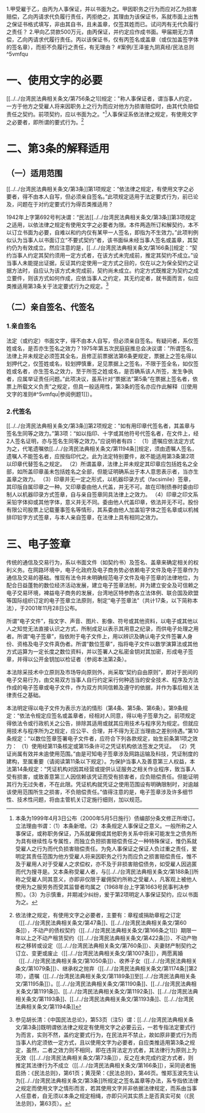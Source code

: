 
1.甲受雇于乙，由丙为人事保证，并以书面为之。甲因职务之行为而应对乙为损害赔偿，乙向丙请求代负履行责任，丙拒绝之，其理由为该保证书，系就市面上出售之保证书格式填写，非由其自书，且未盖章，仅签其姓而已。试问丙有无代负履行之责任？
2.甲向乙贷款500万元，由丙保证，并约定应作成书面。甲届期无力清偿，乙向丙请求代履行责任。丙以该保证书，仅有丙签名或盖章（或仅加盖签字体的签名章），而拒不负履行之责任，有无理由？ #案例/王泽鉴九阴真经/民法总则 ^5vmfqu

# 一、使用文字的必要

[[../../台湾民法典相关条文/第756条之1]]规定："称人事保证者，谓当事人约定，一方于他方之受雇人将来因职务上之行为而应对他方为损害赔偿时，由其代负赔偿责任之契约。前项契约，应以书面为之。"[^1]人事保证系依法律之规定，有使用文字之必要者，即所谓的要式行为。[^2]

[^1]:本条为1999年4月3日公布（2000年5月5日施行）债编部分条文修正所增订。立法理由书谓：（1）本条新增。（2）本条规定人事保证之意义。一般所称之人事保证，或称职务保证，乃系就雇佣或其他职务关系中将来可能发生之债务所为具有继续性与专属性，而独立负担损害赔偿责任之一种特殊保证，惟仍系就受雇人之行为而代负损害赔偿责任。为免人事保证之保证人负过重之责任，爱明定其责任范围为他方受雇人将来因职务之行为而应负之损害赔偿责任，惟不及于雇用人对于受雇人之求偿权，亦不及于非损害赔偿债务，如受雇人因逃匿而代为搜寻是。又本条称受雇人者，与[[../../台湾民法典相关条文/第188条]]所称之受雇人同其意义，亦即非仅限于雇佣契约所称之受雇人，凡客观上被他人使用为之服劳务而受其监督者均属之（1968年台上字第1663号民事判决参照）。（3）为示慎重，并期减少纠纷，爰于第2项明定人事保证契约，应以书面为之。
[^2]:依法律之规定，有使用文字之必要者，主要有：章程或捐助章程之订定（[[../../台湾民法典相关条文/第47条]]、[[../../台湾民法典相关条文/第60条]]），不动产的债权契约（[[../../台湾民法典相关条文/第166条之1]]）期限一年以上之不动产租赁契约（[[../../台湾民法典相关条文/第422条]]）、不动产物权之移转或设定（[[../../台湾民法典相关条文/第760条]]）、夫妻财产制契约之订立、变更或废止（[[../../台湾民法典相关条文/第1007条]]），两愿离婚（[[../../台湾民法典相关条文/第1050条]]）、收养子女（[[../../台湾民法典相关条文/第1079条]]）、继承权之抛弃（[[../../台湾民法典相关条文/第1174条]]第2项），遗嘱（[[../../台湾民法典相关条文/第1189条]]至[[../../台湾民法典相关条文/第1195条]]）。[[../../台湾民法典相关条文/第1190条]]、[[../../台湾民法典相关条文/第1191条]]、[[../../台湾民法典相关条文/第1192条]]、[[../../台湾民法典相关条文/第1193条]]、[[../../台湾民法典相关条文/第1193条]]、[[../../台湾民法典相关条文/第1194条]]

# 二、第3条的解释适用

## （一）适用范围

[[../../台湾民法典相关条文/第3条]]第1项规定：“依法律之规定，有使用文字之必要者，得不由本人自写，但必须亲自签名。”此项规定适用于法定要式行为，前已论及，问题在于对约定要式行为得否类推适用？

1942年上字第692号判决谓：“民法[[../../台湾民法典相关条文/第3条]]第3项规定之适用，以依法律之规定有使用文字之必要者为限。本件两造所订和解契约，本不以订立书面为必要，自难以和约内仅有某甲一人签名，即指为不生效力。”此项判例似认为当事人以书面订立“不要式契约”者，该书面纵未经当事人签名或盖章，其契约仍为有效成立。然应注意的是，[[../../台湾民法典相关条文/第166条]]规定：“契约当事人约定其契约须用一定方式者，在该方式未完成前，推定其契约不成立。”设当事人未能提出证据，反证其约定使用一定方式之目的，仅在以之为保全契约之证据方法时，自应认为该方式未完成前，契约尚未成立。约定方式既推定为契约之成立要件，则该方式如何作成，应依当事人之约定，其无约定者，就书面而言，似应类推适用第3条关于法定要式行为之规定。[^3]

[^3]:参见胡长清：《中国民法总论》，第53页（注5）谓：[[../../台湾民法典相关条文/第3条]]既明谓依法律之规定有使用文字之必要云云，一若专指法定要式行为而言，实则不然，盖约定要式行为，在民法并不禁止，故如原非要式行为而当事人约定须依一定方式，且以使用文字为必要者，自应类推适用第3条之规定，虽然，二者之效力则不相同，即在违背法定方式者，其法律行为原则上为无效（[[../../台湾民法典相关条文/第73条]]），反之在未完成约定方式者，则推定其法律行为不成立（[[../../台湾民法典相关条文/第166条]]），采同说者施启扬：《民法总则》，第61页；黄茂荣：《民法总则》，第46页。惟郑玉波先生认为[[../../台湾民法典相关条文/第3条]]所规定之签名盖章等办法，系专指依法律之规定而使用文字之情形而言，若其使用文字并非依据法律规定，而系由当事人任意者，自无须以本条之规定相绳，亦即只问其实质上是否真实可矣（《民法总则》，第63页）。

## （二）亲自签名、代签名

### 1.亲自签名

法定（或约定）书面文字，得不由本人自写，但必须亲自签名。有疑问者，系仅签姓或名，是否亦生签名之效力？1975年第五次民庭庭推总会决议谓："所谓签名，法律上并未规定必须签其全名，且修正前票据法第6条更规定，票据上之签名得以划押代之，仅签姓或名，较划押慎重，足见票据上之签名，不限于签全名，如仅签姓或名者，亦生签名之效力，至于所签之姓或名，是否确系该人所签，发生争执者，应属举证责任问题。”此项决议，虽系针对“票据法”第5条“在票据上签名者，依票上所载文义负责”之规定，但具一般适用性，第3条的签名亦应作此解释（[[使用文字的准则#^5vmfqu|参阅例题1]]）。

### 2.代签名

[[../../台湾民法典相关条文/第3条]]第2项规定："如有用印章代签名者，其盖章与签名生同等之效力。”第3项：“如以指印、十字或其他符号代签名者，在文件上，经2人签名证明，亦与签名生同等之效力。”应说明者有四：
（1）遗嘱应依法定方式为之，代笔遗嘱依[[../../台湾民法典相关条文/第1194条]]规定，须由遗嘱人签名，遗嘱人不能签名者，应按指印代之。此为法定特别要件，故不能适用第3条第2项以印章代替签名之规定。
（2）所谓盖章，法律上并未规定其印章应包括姓名之全部，如所盖印章虽未包括姓名之全部，但能证明确系出于本人意思表示者，当亦生盖章之效力。
（3）印章并无一定之形式，以机器印录方式（facsimile）签章，其印版自属印章之一种。又印章委由他人代盖，并无不可。故在印制债券时委由印制人以机器印录方式签章，自与亲自签章同具法律上之效力。
（4）印章之印文系采铅字体抑或其他字体，意义并无不同。委由他人代盖印章，依法并无不可。股份有限公司股票上记载董事签名等情形，其系委由他人加盖铅字体之签名章或以机械排印铅字方式签章，与本人亲自签章，在法律上具有相同之效力。

# 三、电子签章

传统的通信及交易行为，系以书面文件（如契约书）及签名、盖章来确定相关的权利义务。在网路环境中，电子化政府及电子商务势必依赖电子文件及电子签章作为通信及交易的基础。惟现有法令并未明确规范电子文件及电子签章的法律地位，为配合日益蓬勃的数位经济活动发展，建立电子签章法制，并为建立安全及可信赖之电子交易环境，裨益电子商务的发展，台湾地区特参酌各立法体例、联合国及欧盟等国际组织订定的电子签章立法原则，制定“电子签章法”（共计17条，以下简称本法），于2001年11月28日公布。

所谓“电子文件”，指文字、声音、图片、影像、符号或其他资料，以电子或其他以人之知觉无法直接认识之方式，所制成足以表示其用意之纪录，而供电子处理之用者。所谓“电子签章”，指依附于电子文件上，用以辨识及确认电子文件签署人身份、资格及电子文件真伪者。所谓“数位签章”，指将电子文件以数学演算法或其他方式运算为一定长度之数位资料，并以签署人之私密金钥对其加密，形成电子签章，并得以公开金钥加以检证者（参阅本法第2条）。

本法除采技术中立原则及市场导向原则外，尚采取“契约自由原则”，即对于民间的电子交易行为，由交易双方当事人自行约定采行何种适当的安全技术、程序及方法作成的电子签章或电子文件，作为双方共同信赖及遵守的依据，并作为事后相关法律责任之基础。

本法明定得以电子文件为表示方法的情形（第4条、第5条、第6条）。第9条规定：“依法令规定应签名或盖章者，经相对人同意，得以电子签章为之。前项规定得依法令或行政机关之公告，排除其适用或就其应用技术与程序另为规定。但就应用技术与程序所为之规定，应公平、合理，并不得为无正当理由之差别待遇。”第10条规定：“以数位签章签署电子文件者，应符合下列各款规定，始生前条第1项之效力：
（1）使用经第11条核定或第15条许可之凭证机构依法签发之凭证。
（2）凭证尚属有效并未逾使用范围。”由是可知电子签章涉及网路运输及科技，凭证制度的建构，至属重要（请阅读第11条以下规定）。为保护当事人及善意第三人权益，本法第14条规定：“凭证机构对因其经营或提供认证服务之相关作业程序，致当事人受有损害，或致善意第三人因信赖该凭证而受有损害者，应负赔偿责任。但能证明其行为无过失者，不在此限。凭证机构就凭证之使用范围设有明确限制时，对逾越该使用范围所生之损害，不负赔偿责任。”值得注意的是，电子签章涉及许多细节性、技术性问题，将由主管机关订定施行细则，加以规范。







